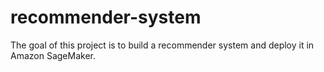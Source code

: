 # recommender-system
The goal of this project is to build a recommender system and deploy it in Amazon SageMaker.
